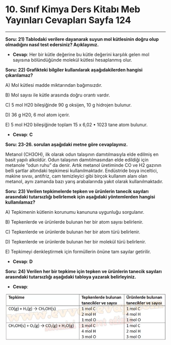 # 10. Sınıf Kimya Ders Kitabı Meb Yayınları Cevapları Sayfa 124

---

**Soru: 21) Tablodaki verilere dayanarak suyun mol kütlesinin doğru olup olmadığını nasıl test edersiniz? Açıklayınız.**

-   **Cevap**: Her bir kütle değerine bu kütle değerini karşılık gelen mol sayısına bölündüğünde molekül kütlesi hesaplanmış olur.

**Soru: 22) Grafikteki bilgiler kullanılarak aşağıdakilerden hangisi çıkarılamaz?**

A) Mol kütlesi madde miktarından bağımsızdır.

 B) Mol sayısı ile kütle arasında doğru orantı vardır.

 C) 5 mol H20 bileşiğinde 90 g oksijen, 10 g hidrojen bulunur.

 D) 36 g H20, 6 mol atom içerir.

 E) 5 mol H20 bileşiğinde toplam 15 x 6,02 • 1023 tane atom bulunur.

-   **Cevap**: **C**

**Soru: 23-26. sorulan aşağıdaki metne göre cevaplayınız.**

Metanol (CH3OH), ilk olarak odun talaşının damıtılmasıyla elde edilmiş en basit yapılı alkoldür. Odun talaşının damıtılmasından elde edildiği için metanole “odun ruhu” da denir. Artık metanol üretiminde CO ve H2 gazının belli şartlar altındaki tepkimesi kullanılmaktadır. Endüstride boya inceltici, makine sıvısı, antifriz, cam temizleyici gibi birçok kullanım alanı olan metanol, aynı zamanda bazı yarış arabalarında yakıt olarak kullanılmaktadır.

**Soru: 23) Verilen tepkimelerde tepken ve ürünlerin tanecik sayıları arasındaki tutarsızlığı belirlemek için aşağıdaki yöntemlerden hangisi kullanılamaz?**

A) Tepkimenin kütlenin korunumu kanununa uygunluğu sorgulanır.

 B) Tepkenlerde ve ürünlerde bulunan her bir atom sayısı belirlenir.

 C) Tepkenlerde ve ürünlerde bulunan her bir atom türü belirlenir.

 D) Tepkenlerde ve ürünlerde bulunan her bir molekül türü belirlenir.

 E) Tepkimeyi denkleştirmek için formüllerin önüne tam sayılar getirilir.

-   **Cevap**: **D**

**Soru: 24) Verilen her bir tepkime için tepken ve ürünlerin tanecik sayıları arasındaki tutarsızlığı aşağıdaki tabloya yazarak belirleyiniz.**

-   **Cevap**:

![Image 1](./image_1.webp)